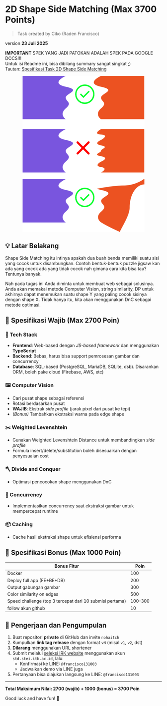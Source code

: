 # 2D Shape Side Matching (Max 3700 Points)

> Task created by Ciko (Raden Francisco)

version **23 Juli 2025**

**IMPORTANT** SPEK YANG JADI PATOKAN ADALAH SPEK PADA GOOGLE DOCS!!!   
Untuk isi Readme ini, bisa dibilang summary sangat singkat ;)  
Tautan: [Spesifikasi Task 2D Shape Side Matching](https://docs.google.com/document/d/1UPctVxxkW7ja9wHAhP--Q0Ap2XpT4ESxrg8td5NTxFs/edit?tab=t.0)

<div align="center">
<img src="image/shape-side-matching.png" alt="2D Shape Side Matching" height=500/>
</div>

## 💡 Latar Belakang

Shape Side Matching itu intinya apakah dua buah benda memiliki suatu sisi yang cocok untuk disambungkan. Contoh bentuk-bentuk puzzle jigsaw kan ada yang cocok ada yang tidak cocok nah gimana cara kita bisa tau? Tentunya banyak.

Nah pada tugas ini Anda diminta untuk membuat web sebagai solusinya. Anda akan memakai metode Computer Vision, string similarity, DP untuk akhirnya dapat menemukan suatu shape Y yang paling cocok sisinya dengan shape X. Tidak hanya itu, kita akan menggunakan DnC sebagai metode optimasi.

## 🧩 Spesifikasi Wajib (Max 2700 Poin)

### 🔧 Tech Stack

- **Frontend**: Web-based dengan _JS-based framework_ dan menggunakan **TypeScript**
- **Backend**: Bebas, harus bisa support pemrosesan gambar dan concurrency
- **Database**: SQL-based (PostgreSQL, MariaDB, SQLite, dsb). Disarankan ORM, boleh pake cloud (Firebase, AWS, etc)

### 🖼️ Computer Vision

- Cari pusat shape sebagai referensi
- Rotasi berdasarkan pusat
- **WAJIB**: Ekstrak _side profile_ (jarak pixel dari pusat ke tepi)
- _(Bonus)_ Tambahkan ekstraksi warna pada edge shape

### ✂️ Weighted Levenshtein

- Gunakan Weighted Levenshtein Distance untuk membandingkan _side profile_
- Formula insert/delete/substitution boleh disesuaikan dengan penyesuaian cost

### 🪓 Divide and Conquer

- Optimasi pencocokan shape menggunakan DnC

### 🚀 Concurrency

- Implementasikan concurrency saat ekstraksi gambar untuk mempercepat runtime

### 📦 Caching

- Cache hasil ekstraksi shape untuk efisiensi performa

## 🎁 Spesifikasi Bonus (Max 1000 Poin)

| Bonus Fitur                      | Poin    |
| -------------------------------- | ------- |
| Docker                           | 100     |
| Deploy full app (FE+BE+DB)       | 200     |
| Output gabungan gambar           | 300     |
| Color similarity on edges        | 500     |
| Speed challenge (top 3 tercepat dari 10 submisi pertama) | 100–300 |
| follow akun github | 10      |

## 📂 Pengerjaan dan Pengumpulan

1. Buat repositori **private** di GitHub dan invite `nohaitch`
2. Kumpulkan **link tag release** dengan format `vN` (misal `v1`, `v2`, dst)
3. **Dilarang** menggunakan URL shortener
4. Submit melalui [seleksi IRK website](https://seleksi-irk-2025.vercel.app/) menggunakan akun `std.stei.itb.ac.id`, lalu:
   - Konfirmasi ke LINE: `@francisco131003`
   - Jadwalkan demo via LINE juga
5. Pertanyaan bisa diajukan langsung ke LINE: `@francisco131003`

---

**Total Maksimum Nilai: 2700 (wajib) + 1000 (bonus) = 3700 Poin**

Good luck and have fun! 🚀
